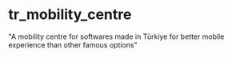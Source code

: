 # tr_mobility_centre
"A mobility centre for softwares made in Türkiye for better mobile experience than other famous options"
